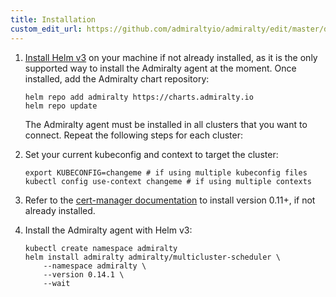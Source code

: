 ```yaml
---
title: Installation
custom_edit_url: https://github.com/admiraltyio/admiralty/edit/master/docs/operator_guide/installation.md
---
```




1.  [Install Helm v3](https://helm.sh/docs/intro/install/) on your machine if not already installed, as it is the only supported way to install the Admiralty agent at the moment. Once installed, add the Admiralty chart repository:

    ```shell script
    helm repo add admiralty https://charts.admiralty.io
    helm repo update
    ```

    The Admiralty agent must be installed in all clusters that you want to connect. Repeat the following steps for each cluster:

1.  Set your current kubeconfig and context to target the cluster:

    ```shell script
    export KUBECONFIG=changeme # if using multiple kubeconfig files
    kubectl config use-context changeme # if using multiple contexts
    ```

1.  Refer to the [cert-manager documentation](https://cert-manager.io/docs/installation/kubernetes/) to install version 0.11+, if not already installed.

1.  Install the Admiralty agent with Helm v3:

    ```shell script
    kubectl create namespace admiralty
    helm install admiralty admiralty/multicluster-scheduler \
        --namespace admiralty \
        --version 0.14.1 \
        --wait
    ```
